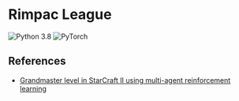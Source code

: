 # Rimpac League

![Python 3.8](https://img.shields.io/badge/Python-3.8-blue.svg?logo=python)
![PyTorch](https://img.shields.io/badge/PyTorch-1.7.1-blue.svg?logo=pytorch)

## References
* [Grandmaster level in StarCraft II using multi-agent reinforcement learning](https://www.nature.com/articles/s41586-019-1724-z)